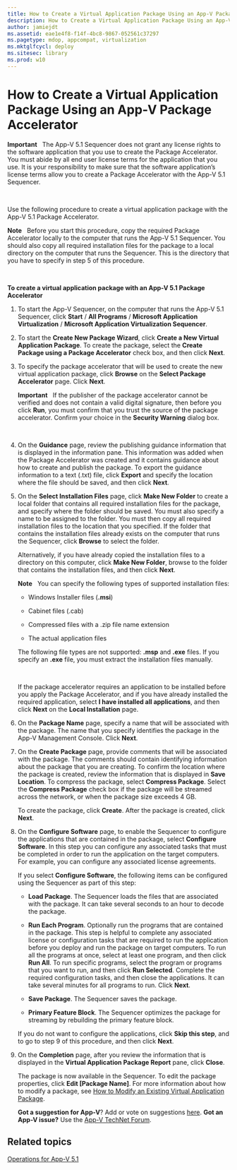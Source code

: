 ```yaml
---
title: How to Create a Virtual Application Package Using an App-V Package Accelerator
description: How to Create a Virtual Application Package Using an App-V Package Accelerator
author: jamiejdt
ms.assetid: eae1e4f8-f14f-4bc8-9867-052561c37297
ms.pagetype: mdop, appcompat, virtualization
ms.mktglfcycl: deploy
ms.sitesec: library
ms.prod: w10
---
```



# How to Create a Virtual Application Package Using an App-V Package Accelerator


**Important**  
The App-V 5.1 Sequencer does not grant any license rights to the software application that you use to create the Package Accelerator. You must abide by all end user license terms for the application that you use. It is your responsibility to make sure that the software application’s license terms allow you to create a Package Accelerator with the App-V 5.1 Sequencer.

 

Use the following procedure to create a virtual application package with the App-V 5.1 Package Accelerator.

**Note**  
Before you start this procedure, copy the required Package Accelerator locally to the computer that runs the App-V 5.1 Sequencer. You should also copy all required installation files for the package to a local directory on the computer that runs the Sequencer. This is the directory that you have to specify in step 5 of this procedure.

 

**To create a virtual application package with an App-V 5.1 Package Accelerator**

1.  To start the App-V Sequencer, on the computer that runs the App-V 5.1 Sequencer, click **Start** / **All Programs** / **Microsoft Application Virtualization** / **Microsoft Application Virtualization Sequencer**.

2.  To start the **Create New Package Wizard**, click **Create a New Virtual Application Package**. To create the package, select the **Create Package using a Package Accelerator** check box, and then click **Next**.

3.  To specify the package accelerator that will be used to create the new virtual application package, click **Browse** on the **Select Package Accelerator** page. Click **Next**.

    **Important**  
    If the publisher of the package accelerator cannot be verified and does not contain a valid digital signature, then before you click **Run**, you must confirm that you trust the source of the package accelerator. Confirm your choice in the **Security Warning** dialog box.

     

4.  On the **Guidance** page, review the publishing guidance information that is displayed in the information pane. This information was added when the Package Accelerator was created and it contains guidance about how to create and publish the package. To export the guidance information to a text (.txt) file, click **Export** and specify the location where the file should be saved, and then click **Next**.

5.  On the **Select Installation Files** page, click **Make New Folder** to create a local folder that contains all required installation files for the package, and specify where the folder should be saved. You must also specify a name to be assigned to the folder. You must then copy all required installation files to the location that you specified. If the folder that contains the installation files already exists on the computer that runs the Sequencer, click **Browse** to select the folder.

    Alternatively, if you have already copied the installation files to a directory on this computer, click **Make New Folder**, browse to the folder that contains the installation files, and then click **Next**.

    **Note**  
    You can specify the following types of supported installation files:

    -   Windows Installer files (**.msi**)

    -   Cabinet files (.cab)

    -   Compressed files with a .zip file name extension

    -   The actual application files

    The following file types are not supported: **.msp** and **.exe** files. If you specify an **.exe** file, you must extract the installation files manually.

     

    If the package accelerator requires an application to be installed before you apply the Package Accelerator, and if you have already installed the required application, select **I have installed all applications**, and then click **Next** on the **Local Installation** page.

6.  On the **Package Name** page, specify a name that will be associated with the package. The name that you specify identifies the package in the App-V Management Console. Click **Next**.

7.  On the **Create Package** page, provide comments that will be associated with the package. The comments should contain identifying information about the package that you are creating. To confirm the location where the package is created, review the information that is displayed in **Save Location**. To compress the package, select **Compress Package**. Select the **Compress Package** check box if the package will be streamed across the network, or when the package size exceeds 4 GB.

    To create the package, click **Create**. After the package is created, click **Next**.

8.  On the **Configure Software** page, to enable the Sequencer to configure the applications that are contained in the package, select **Configure Software**. In this step you can configure any associated tasks that must be completed in order to run the application on the target computers. For example, you can configure any associated license agreements.

    If you select **Configure Software**, the following items can be configured using the Sequencer as part of this step:

    -   **Load Package**. The Sequencer loads the files that are associated with the package. It can take several seconds to an hour to decode the package.

    -   **Run Each Program**. Optionally run the programs that are contained in the package. This step is helpful to complete any associated license or configuration tasks that are required to run the application before you deploy and run the package on target computers. To run all the programs at once, select at least one program, and then click **Run All**. To run specific programs, select the program or programs that you want to run, and then click **Run Selected**. Complete the required configuration tasks, and then close the applications. It can take several minutes for all programs to run. Click **Next**.

    -   **Save Package**. The Sequencer saves the package.

    -   **Primary Feature Block**. The Sequencer optimizes the package for streaming by rebuilding the primary feature block.

    If you do not want to configure the applications, click **Skip this step**, and to go to step 9 of this procedure, and then click **Next**.

9.  On the **Completion** page, after you review the information that is displayed in the **Virtual Application Package Report** pane, click **Close**.

    The package is now available in the Sequencer. To edit the package properties, click **Edit \[Package Name\]**. For more information about how to modify a package, see [How to Modify an Existing Virtual Application Package](how-to-modify-an-existing-virtual-application-package-beta.md).

    **Got a suggestion for App-V**? Add or vote on suggestions [here](http://appv.uservoice.com/forums/280448-microsoft-application-virtualization). **Got an App-V issue?** Use the [App-V TechNet Forum](https://social.technet.microsoft.com/Forums/home?forum=mdopappv).

## Related topics


[Operations for App-V 5.1](appv-operations.md)

 

 





